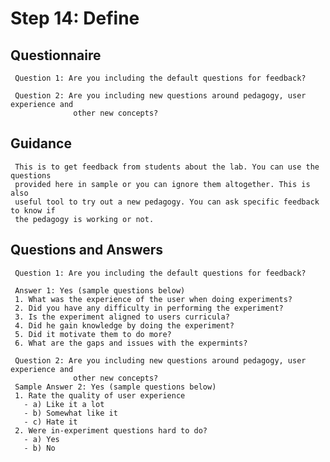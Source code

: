 # Step 14: Define 
## Questionnaire 
     Question 1: Are you including the default questions for feedback?
     
     Question 2: Are you including new questions around pedagogy, user experience and
                  other new concepts?
## Guidance
     This is to get feedback from students about the lab. You can use the questions
     provided here in sample or you can ignore them altogether. This is also
     useful tool to try out a new pedagogy. You can ask specific feedback to know if
     the pedagogy is working or not. 
 
## Questions and Answers
     Question 1: Are you including the default questions for feedback?
     
     Answer 1: Yes (sample questions below)
     1. What was the experience of the user when doing experiments?
     2. Did you have any difficulty in performing the experiment?
     3. Is the experiment aligned to users curricula?
     4. Did he gain knowledge by doing the experiment?
     5. Did it motivate them to do more?
     6. What are the gaps and issues with the expermints?

     Question 2: Are you including new questions around pedagogy, user experience and 
                  other new concepts?
     Sample Answer 2: Yes (sample questions below)
     1. Rate the quality of user experience
       - a) Like it a lot
       - b) Somewhat like it
       - c) Hate it
     2. Were in-experiment questions hard to do?
       - a) Yes
       - b) No

